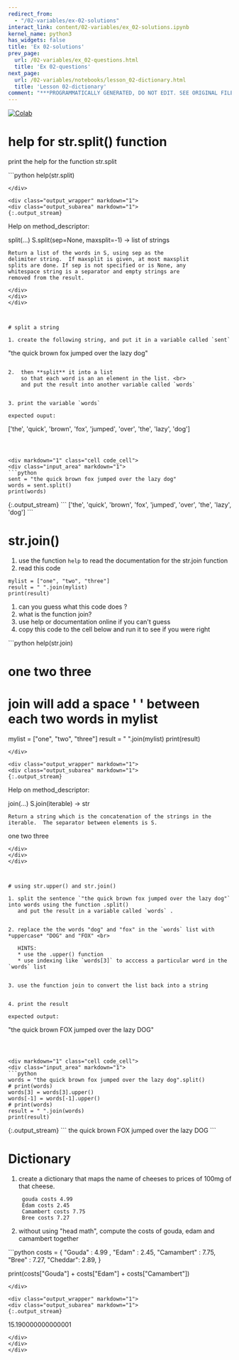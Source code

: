 ```yaml
---
redirect_from:
  - "/02-variables/ex-02-solutions"
interact_link: content/02-variables/ex_02-solutions.ipynb
kernel_name: python3
has_widgets: false
title: 'Ex 02-solutions'
prev_page:
  url: /02-variables/ex_02-questions.html
  title: 'Ex 02-questions'
next_page:
  url: /02-variables/notebooks/lesson_02-dictionary.html
  title: 'Lesson 02-dictionary'
comment: "***PROGRAMMATICALLY GENERATED, DO NOT EDIT. SEE ORIGINAL FILES IN /content***"
---
```

<a href="https://colab.research.google.com/github/aviadr1/learn-python/blob/master/exercises/ex%2002%20-%20solutions.ipynb" target="_blank">
<img src="https://colab.research.google.com/assets/colab-badge.svg" 
     title="Open this file in Google Colab" alt="Colab"/>
</a>




# help for str.split() function
print the help for the function str.split



<div markdown="1" class="cell code_cell">
<div class="input_area" markdown="1">
```python
help(str.split)

```
</div>

<div class="output_wrapper" markdown="1">
<div class="output_subarea" markdown="1">
{:.output_stream}
```
Help on method_descriptor:

split(...)
    S.split(sep=None, maxsplit=-1) -> list of strings
    
    Return a list of the words in S, using sep as the
    delimiter string.  If maxsplit is given, at most maxsplit
    splits are done. If sep is not specified or is None, any
    whitespace string is a separator and empty strings are
    removed from the result.

```
</div>
</div>
</div>



# split a string

1. create the following string, and put it in a variable called `sent`
```
"the quick brown fox jumped over the lazy dog"
```

2.  then **split** it into a list 
    so that each word is an an element in the list. <br> 
    and put the result into another variable called `words`
    
   
3. print the variable `words`

expected ouput:
```
['the', 'quick', 'brown', 'fox', 'jumped', 'over', 'the', 'lazy', 'dog']
```



<div markdown="1" class="cell code_cell">
<div class="input_area" markdown="1">
```python
sent = "the quick brown fox jumped over the lazy dog"
words = sent.split()
print(words)

```
</div>

<div class="output_wrapper" markdown="1">
<div class="output_subarea" markdown="1">
{:.output_stream}
```
['the', 'quick', 'brown', 'fox', 'jumped', 'over', 'the', 'lazy', 'dog']
```
</div>
</div>
</div>



# str.join()

1. use the function `help` to read the documentation for the str.join function
1. read this code
```
mylist = ["one", "two", "three"]
result = " ".join(mylist)
print(result)
```
   1. can you guess what this code does ? 
   1. what is the function join?
   1. use help or documentation online if you can't guess
   1. copy this code to the cell below and run it to see if you were right




<div markdown="1" class="cell code_cell">
<div class="input_area" markdown="1">
```python
help(str.join)

# one two three
# join will add a space ' ' between each two words in mylist
mylist = ["one", "two", "three"]
result = " ".join(mylist)
print(result)

```
</div>

<div class="output_wrapper" markdown="1">
<div class="output_subarea" markdown="1">
{:.output_stream}
```
Help on method_descriptor:

join(...)
    S.join(iterable) -> str
    
    Return a string which is the concatenation of the strings in the
    iterable.  The separator between elements is S.

one two three
```
</div>
</div>
</div>



# using str.upper() and str.join()

1. split the sentence `"the quick brown fox jumped over the lazy dog"` into words using the function .split() 
   and put the result in a variable called `words` .
   

2. replace the the words "dog" and "fox" in the `words` list with *uppercase* "DOG" and "FOX" <br>

   HINTS:
   * use the .upper() function
   * use indexing like `words[3]` to acccess a particular word in the `words` list
   
   
3. use the function join to convert the list back into a string


4. print the result
   
expected output:
```
"the quick brown FOX jumped over the lazy DOG"
```



<div markdown="1" class="cell code_cell">
<div class="input_area" markdown="1">
```python
words = "the quick brown fox jumped over the lazy dog".split()
# print(words)
words[3] = words[3].upper()
words[-1] = words[-1].upper()
# print(words)
result = " ".join(words)
print(result)

```
</div>

<div class="output_wrapper" markdown="1">
<div class="output_subarea" markdown="1">
{:.output_stream}
```
the quick brown FOX jumped over the lazy DOG
```
</div>
</div>
</div>



# Dictionary

1. create a dictionary that maps the name of cheeses to prices of 100mg of that cheese.

        gouda costs 4.99 
        Edam costs 2.45
        Camambert costs 7.75
        Bree costs 7.27
    
1. without using "head math", compute the costs of gouda, edam and camambert together 





<div markdown="1" class="cell code_cell">
<div class="input_area" markdown="1">
```python
costs = {
    "Gouda" : 4.99 ,
    "Edam" : 2.45,
    "Camambert" : 7.75,
    "Bree" : 7.27,
    "Cheddar":  2.89,
}

print(costs["Gouda"] + costs["Edam"] + costs["Camambert"])

```
</div>

<div class="output_wrapper" markdown="1">
<div class="output_subarea" markdown="1">
{:.output_stream}
```
15.190000000000001
```
</div>
</div>
</div>


